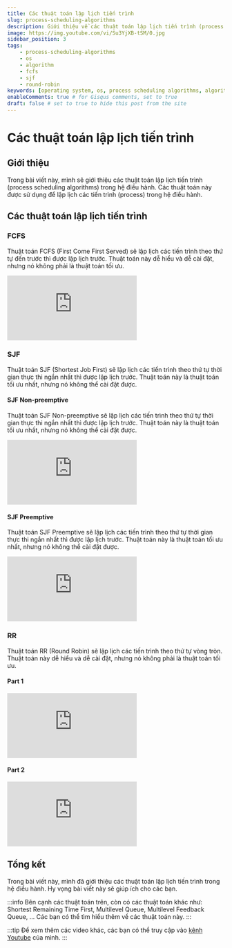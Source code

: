 ```yaml
---
title: Các thuật toán lập lịch tiến trình
slug: process-scheduling-algorithms
description: Giới thiệu về các thuật toán lập lịch tiến trình (process scheduling algorithms) trong hệ điều hành.
image: https://img.youtube.com/vi/Su3YjXB-tSM/0.jpg
sidebar_position: 3
tags:
    - process-scheduling-algorithms
    - os
    - algorithm
    - fcfs
    - sjf
    - round-robin
keywords: [operating system, os, process scheduling algorithms, algorithm, fcfs, first come first served, shortest job first, sjf, sjf non preemptive, sjf preemptive, round robin, lập lịch tiến trình, thuật toán lập lịch tiến trình, sjf đặc quyền, sjf không đặc quyền, hệ điều hành, thuật toán]
enableComments: true # for Gisqus comments, set to true
draft: false # set to true to hide this post from the site
---
```


# Các thuật toán lập lịch tiến trình

## Giới thiệu

Trong bài viết này, mình sẽ giới thiệu các thuật toán lập lịch tiến trình (process scheduling algorithms) trong hệ điều hành. Các thuật toán này được sử dụng để lập lịch các tiến trình (process) trong hệ điều hành.

## Các thuật toán lập lịch tiến trình

### FCFS

Thuật toán FCFS (First Come First Served) sẽ lập lịch các tiến trình theo thứ tự đến trước thì được lập lịch trước. Thuật toán này dễ hiểu và dễ cài đặt, nhưng nó không phải là thuật toán tối ưu.

<iframe class="video"
    src="https://www.youtube.com/embed/Su3YjXB-tSM" 
    title="FCFS (First Come First Served)" 
    frameborder="0" 
    allow="accelerometer; autoplay; clipboard-write; encrypted-media; gyroscope; picture-in-picture; web-share" allowfullscreen>
</iframe>

### SJF

Thuật toán SJF (Shortest Job First) sẽ lập lịch các tiến trình theo thứ tự thời gian thực thi ngắn nhất thì được lập lịch trước. Thuật toán này là thuật toán tối ưu nhất, nhưng nó không thể cài đặt được.

#### SJF Non-preemptive

Thuật toán SJF Non-preemptive sẽ lập lịch các tiến trình theo thứ tự thời gian thực thi ngắn nhất thì được lập lịch trước. Thuật toán này là thuật toán tối ưu nhất, nhưng nó không thể cài đặt được.

<iframe class="video"
    src="https://www.youtube.com/embed/01sr_mroqBk" 
    title="SJF Non-preemptive (Shortest Job First Non-preemptive)" 
    frameborder="0" 
    allow="accelerometer; autoplay; clipboard-write; encrypted-media; gyroscope; picture-in-picture; web-share" allowfullscreen>

</iframe>

#### SJF Preemptive

Thuật toán SJF Preemptive sẽ lập lịch các tiến trình theo thứ tự thời gian thực thi ngắn nhất thì được lập lịch trước. Thuật toán này là thuật toán tối ưu nhất, nhưng nó không thể cài đặt được.

<iframe class="video"
    src="https://www.youtube.com/embed/iQs6nLTOSCo" 
    title="SJF (Shortest Job First)" 
    frameborder="0" 
    allow="accelerometer; autoplay; clipboard-write; encrypted-media; gyroscope; picture-in-picture; web-share" allowfullscreen>
</iframe>

### RR

Thuật toán RR (Round Robin) sẽ lập lịch các tiến trình theo thứ tự vòng tròn. Thuật toán này dễ hiểu và dễ cài đặt, nhưng nó không phải là thuật toán tối ưu.

#### Part 1

<iframe class="video"
    src="https://www.youtube.com/embed/vW_XC7CJ-6c" 
    title="RR (Round Robin)" 
    frameborder="0" 
    allow="accelerometer; autoplay; clipboard-write; encrypted-media; gyroscope; picture-in-picture; web-share" allowfullscreen>
</iframe>

#### Part 2

<iframe class="video"
    src="https://www.youtube.com/embed/Js_FkUmdMvw" 
    title="RR (Round Robin)" 
    frameborder="0" 
    allow="accelerometer; autoplay; clipboard-write; encrypted-media; gyroscope; picture-in-picture; web-share" allowfullscreen>
</iframe>

## Tổng kết

Trong bài viết này, mình đã giới thiệu các thuật toán lập lịch tiến trình trong hệ điều hành. Hy vọng bài viết này sẽ giúp ích cho các bạn.

:::info
Bên cạnh các thuật toán trên, còn có các thuật toán khác như: Shortest Remaining Time First, Multilevel Queue, Multilevel Feedback Queue, ... Các bạn có thể tìm hiểu thêm về các thuật toán này.
:::

:::tip
Để xem thêm các video khác, các bạn có thể truy cập vào [kênh Youtube](https://www.youtube.com/TienNguyen09) của mình.
:::

